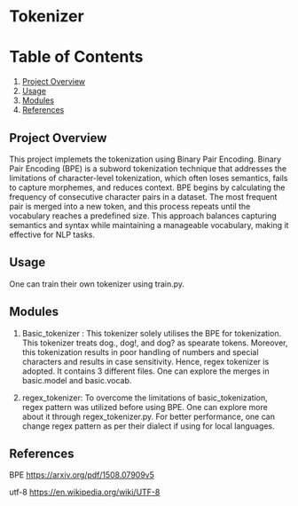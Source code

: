 
# Tokenizer
# Table of Contents
1. [Project Overview](#project-overview)
2. [Usage](#Usage)
4. [Modules](#modules)
5. [References](#references)

## Project Overview
This project implemets the tokenization using Binary Pair Encoding. Binary Pair Encoding (BPE) is a subword tokenization technique that addresses the limitations of character-level tokenization, which often loses semantics, fails to capture morphemes, and reduces context. BPE begins by calculating the frequency of consecutive character pairs in a dataset. The most frequent pair is merged into a new token, and this process repeats until the vocabulary reaches a predefined size. This approach balances capturing semantics and syntax while maintaining a manageable vocabulary, making it effective for NLP tasks.

## Usage 
One can train their own tokenizer using train.py.

## Modules 
1. Basic_tokenizer :
This tokenizer solely utilises the BPE  for tokenization. This tokenizer treats dog., dog!, and dog? as spearate tokens. Moreover, this tokenization results in poor handling of numbers and special characters and results in case sensitivity. Hence, regex tokenizer is adopted. It contains 3 different files. One can explore the merges in basic.model and basic.vocab.

2. regex_tokenizer:
To overcome the limitations of basic_tokenization, regex pattern was utilized before using BPE. One can explore more about it through regex_tokenizer.py. For better performance, one can change regex pattern as per their dialect if using for local languages.

## References

BPE https://arxiv.org/pdf/1508.07909v5

utf-8 https://en.wikipedia.org/wiki/UTF-8
